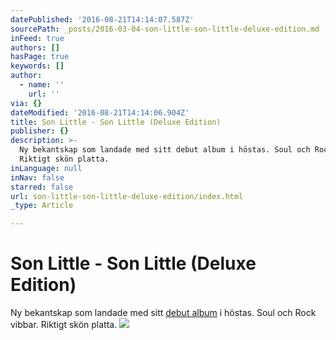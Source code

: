 ```yaml
---
datePublished: '2016-08-21T14:14:07.587Z'
sourcePath: _posts/2016-03-04-son-little-son-little-deluxe-edition.md
inFeed: true
authors: []
hasPage: true
keywords: []
author:
  - name: ''
    url: ''
via: {}
dateModified: '2016-08-21T14:14:06.904Z'
title: Son Little - Son Little (Deluxe Edition)
publisher: {}
description: >-
  Ny bekantskap som landade med sitt debut album i höstas. Soul och Rock vibbar.
  Riktigt skön platta.
inLanguage: null
inNav: false
starred: false
url: son-little-son-little-deluxe-edition/index.html
_type: Article

---
```

# Son Little - Son Little (Deluxe Edition)

Ny bekantskap som landade med sitt [debut album][0] i höstas. Soul och Rock vibbar. Riktigt skön platta.
![](https://s3-us-west-2.amazonaws.com/the-grid-img/p/98f546b25e461285b9b90e8ff7b652361afa0f6a.jpg)

[0]: https://open.spotify.com/album/2jGQieA1EggldcxFAiQHjJ